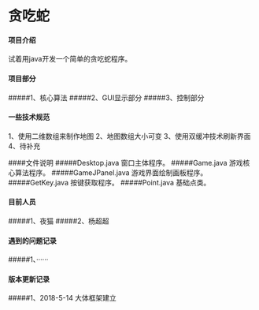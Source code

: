# 贪吃蛇


#### 项目介绍
试着用java开发一个简单的贪吃蛇程序。

#### 项目部分
#####1、核心算法
#####2、GUI显示部分
#####3、控制部分

#### 一些技术规范
1、使用二维数组来制作地图
2、地图数组大小可变
3、使用双缓冲技术刷新界面
4、待补充

####文件说明
#####Desktop.java
窗口主体程序。
#####Game.java
游戏核心算法程序。
#####GameJPanel.java
游戏界面绘制画板程序。
#####GetKey.java
按键获取程序。
#####Point.java
基础点类。

#### 目前人员
#####1、夜猫
#####2、杨超超

#### 遇到的问题记录
#####1、······

#### 版本更新记录
#####1、2018-5-14  大体框架建立

